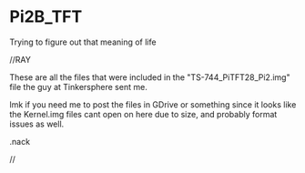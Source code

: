 # Pi2B_TFT
Trying to figure out that meaning of life

//RAY

These are all the files that were included in the "TS-744_PiTFT28_Pi2.img" file the guy at Tinkersphere sent me.

lmk if you need me to post the files in GDrive or something since it looks like the Kernel.img files cant open on here due to size, and probably format issues as well.

.nack

//

